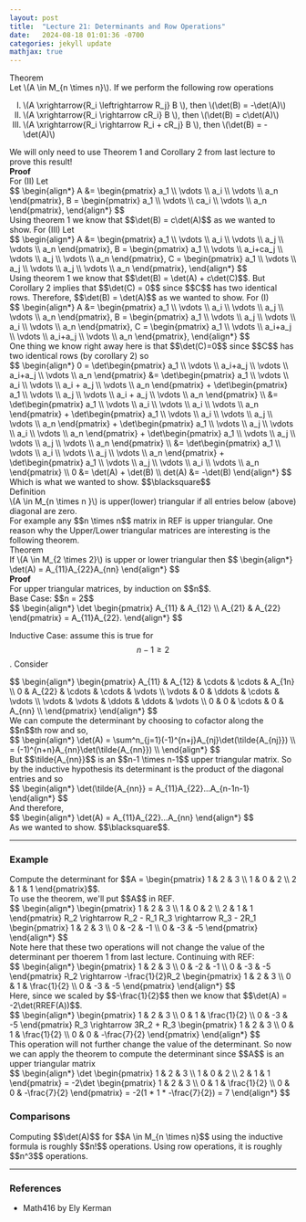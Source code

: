 ```yaml
---
layout: post
title:  "Lecture 21: Determinants and Row Operations"
date:   2024-08-18 01:01:36 -0700
categories: jekyll update
mathjax: true
---
```

<div class="purdiv">
Theorem
</div>
<div class="purbdiv">
Let \(A \in M_{n \times n}\). If we perform the following row operations
<ol style="list-style-type:upper-roman;">
	<li>\(A \xrightarrow{R_i \leftrightarrow R_j} B \), then \(\det(B) = -\det(A)\)</li>
	<li>\(A \xrightarrow{R_i \rightarrow cR_i} B \), then \(\det(B) = c\det(A)\)</li>
	<li>\(A \xrightarrow{R_i \rightarrow R_i + cR_j} B \), then \(\det(B) = -\det(A)\)</li>	
</ol>
</div>
We will only need to use Theorem 1 and Corollary 2 from last lecture to prove this result!
<br>
<!------------------------------------------------------------------------------------>
<b>Proof</b>
<br>
For (II) Let
<div>
	$$
	\begin{align*}
	A &= \begin{pmatrix} a_1 \\ \vdots \\ a_i \\ \vdots \\ a_n \end{pmatrix}, 
	B = \begin{pmatrix} a_1 \\ \vdots \\ ca_i \\ \vdots \\ a_n \end{pmatrix}, 
	\end{align*}
	$$
</div>
Using theorem 1 we know that $$\det(B) = c\det(A)$$ as we wanted to show. For (III) Let
<div>
	$$
	\begin{align*}
	A &= \begin{pmatrix} a_1 \\ \vdots \\ a_i  \\ \vdots \\ a_j \\ \vdots \\ a_n \end{pmatrix}, 
	B = \begin{pmatrix} a_1 \\ \vdots \\ a_i+ca_j \\ \vdots \\ a_j \\ \vdots \\ a_n \end{pmatrix}, 
	C = \begin{pmatrix} a_1 \\ \vdots \\ a_j \\ \vdots \\ a_j \\ \vdots \\ a_n \end{pmatrix}, 
	\end{align*}
	$$
</div>
Using theorem 1 we know that $$\det(B) = \det(A) + c\det(C)$$. But Corollary 2 implies that $$\det(C) = 0$$ since $$C$$ has two identical rows. Therefore, $$\det(B) = \det(A)$$ as we wanted to show. For (I)
<div>
	$$
	\begin{align*}
	A &= \begin{pmatrix} a_1 \\ \vdots \\ a_i \\ \vdots \\ a_j \\ \vdots \\ a_n \end{pmatrix}, 
	B = \begin{pmatrix} a_1 \\ \vdots \\ a_j \\ \vdots \\ a_i \\ \vdots \\ a_n \end{pmatrix}, 
	C = \begin{pmatrix} a_1 \\ \vdots \\ a_i+a_j \\ \vdots \\ a_i+a_j \\ \vdots \\ a_n \end{pmatrix}, 
	\end{align*}
	$$
</div>
One thing we know right away here is that $$\det(C)=0$$ since $$C$$ has two identical rows (by corollary 2) so
<div>
	$$
	\begin{align*}
	0 = \det\begin{pmatrix} a_1 \\ \vdots \\ a_i+a_j \\ \vdots \\ a_i+a_j \\ \vdots \\ a_n \end{pmatrix} &= \det\begin{pmatrix} a_1 \\ \vdots \\ a_i \\ \vdots \\ a_i + a_j \\ \vdots \\ a_n \end{pmatrix} + \det\begin{pmatrix} a_1 \\ \vdots \\ a_j \\ \vdots \\ a_i + a_j \\ \vdots \\ a_n \end{pmatrix} \\
	&= \det\begin{pmatrix} a_1 \\ \vdots \\ a_i \\ \vdots \\ a_i \\ \vdots \\ a_n \end{pmatrix} + 
	\det\begin{pmatrix} a_1 \\ \vdots \\ a_i \\ \vdots \\ a_j \\ \vdots \\ a_n \end{pmatrix} +
	\det\begin{pmatrix} a_1 \\ \vdots \\ a_j \\ \vdots \\ a_i \\ \vdots \\ a_n \end{pmatrix} +
	\det\begin{pmatrix} a_1 \\ \vdots \\ a_j \\ \vdots \\ a_j \\ \vdots \\ a_n \end{pmatrix} \\
	&= \det\begin{pmatrix} a_1 \\ \vdots \\ a_i \\ \vdots \\ a_j \\ \vdots \\ a_n \end{pmatrix} +
	\det\begin{pmatrix} a_1 \\ \vdots \\ a_j \\ \vdots \\ a_i \\ \vdots \\ a_n \end{pmatrix} \\
0	&= \det(A) + \det(B) \\
det(A) &= -\det(B)
	\end{align*}
	$$
</div>
Which is what we wanted to show. $$\blacksquare$$
<!------------------------------------------------------------------------------------>
<br>
<div class="bdiv">
Definition
</div>
<div class="bbdiv">
\(A \in M_{n \times n }\) is upper(lower) triangular if all entries below (above) diagonal are zero.
</div>
For example any $$n \times n$$ matrix in REF is upper triangular. One reason why the Upper/Lower triangular matrices are interesting is the following theorem.
<br>
<!------------------------------------------------------------------------------------>
<div class="purdiv">
Theorem
</div>
<div class="purbdiv">
If \(A \in M_{2 \times 2}\) is upper or lower triangular then
$$
\begin{align*}
\det(A) = A_{11}A_{22}A_{nn}
\end{align*}
$$
</div>
<b>Proof</b>
<br>
For upper triangular matrices, by induction on $$n$$.
<br>
Base Case: $$n = 2$$
<div>
$$
\begin{align*}
\det
\begin{pmatrix} A_{11} & A_{12} \\ A_{21} & A_{22} \end{pmatrix}
= A_{11}A_{22}.
\end{align*}
$$
</div>



Inductive Case: assume this is true for $$n-1 \geq 2$$. Consider
<div>
$$
\begin{align*}
\begin{pmatrix} 
A_{11} & A_{12} & \cdots & \cdots & A_{1n} \\ 
0 & A_{22} & \cdots & \cdots & \vdots \\
\vdots & 0 & \ddots & \cdots & \vdots \\
\vdots & \vdots & \ddots & \ddots & \vdots \\
0 & 0 & \cdots & 0 & A_{nn} \\
\end{pmatrix}
\end{align*}
$$
</div>
We can compute the determinant by choosing to cofactor along the $$n$$th row and so,
<div>
$$
\begin{align*}
\det(A) = \sum^n_{j=1}(-1)^{n+j}A_{nj}\det(\tilde{A_{nj}}) \\
= (-1)^{n+n}A_{nn}\det(\tilde{A_{nn}}) \\
\end{align*}
$$
</div>
But $$\tilde{A_{nn}}$$ is an $$n-1 \times n-1$$ upper triangular matrix. So by the inductive hypothesis its determinant is the product of the diagonal entries and so
<div>
$$
\begin{align*}
\det(\tilde{A_{nn}} = A_{11}A_{22}...A_{n-1n-1}
\end{align*}
$$
</div>
And therefore,
<div>
$$
\begin{align*}
\det(A) = A_{11}A_{22}...A_{nn}
\end{align*}
$$
</div>
As we wanted to show. $$\blacksquare$$. 
<hr>

<!------------------------------------------------------------------------------------>
<h3>Example</h3>
Compute the determinant for 
$$A = \begin{pmatrix}
	1 & 2 & 3 \\
	1 & 0 & 2 \\
	2 & 1 & 1
	\end{pmatrix}$$.
<br>
To use the theorem, we'll put $$A$$ in REF. 
<div>
	$$
	\begin{align*}
	\begin{pmatrix}
	1 & 2 & 3 \\
	1 & 0 & 2 \\
	2 & 1 & 1
	\end{pmatrix}
	R_2 \rightarrow R_2 - R_1
	R_3 \rightarrow R_3 - 2R_1
	\begin{pmatrix}
	1 & 2 & 3 \\
	0 & -2 & -1 \\
	0 & -3 & -5
	\end{pmatrix} 
	\end{align*}
	$$
</div>
Note here that these two operations will not change the value of the determinant per thoerem 1 from last lecture. Continuing with REF:
<div>
	$$
	\begin{align*}
	\begin{pmatrix}
	1 & 2 & 3 \\
	0 & -2 & -1 \\
	0 & -3 & -5
	\end{pmatrix}
	R_2 \rightarrow -\frac{1}{2}R_2
	\begin{pmatrix}
	1 & 2 & 3 \\
	0 & 1 & \frac{1}{2} \\
	0 & -3 & -5
	\end{pmatrix}
	\end{align*}
	$$
</div>
Here, since we scaled by $$-\frac{1}{2}$$ then we know that $$\det(A) = -2\det(RREF(A))$$. 
<div>
	$$
	\begin{align*}
	\begin{pmatrix}
	1 & 2 & 3 \\
	0 & 1 & \frac{1}{2} \\
	0 & -3 & -5
	\end{pmatrix}
	R_3 \rightarrow 3R_2 + R_3
	\begin{pmatrix}
	1 & 2 & 3 \\
	0 & 1 & \frac{1}{2} \\
	0 & 0 & -\frac{7}{2} 
	\end{pmatrix}
	\end{align*}
	$$
</div>
This operation will not further change the value of the determinant. So now we can apply the theorem to compute the determinant since $$A$$ is an upper triangular matrix
<div>
	$$
	\begin{align*}
	\det
	\begin{pmatrix}
	1 & 2 & 3 \\
	1 & 0 & 2 \\
	2 & 1 & 1
	\end{pmatrix}
	= -2\det
	\begin{pmatrix}
	1 & 2 & 3 \\
	0 & 1 & \frac{1}{2} \\
	0 & 0 & -\frac{7}{2} 
	\end{pmatrix}
	= -2(1 * 1 * -\frac{7}{2}) = 7
	\end{align*}
	$$
</div>
<!-------------------------------------------------------------------------->
<h3>Comparisons</h3>
Computing $$\det(A)$$ for $$A \in M_{n \times n}$$ using the inductive formula is roughly $$n!$$ operations. Using row operations, it is roughly $$n^3$$ operations.
<hr>

<!------------------------------------------------------------------------------------>
<h3>References</h3>
<ul>
<li>Math416 by Ely Kerman</li>
</ul>






















